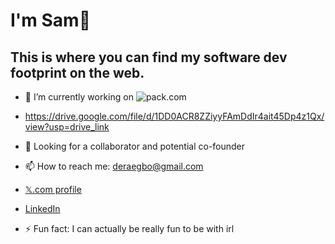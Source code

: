 # I'm Sam👋
## This is where you can find my software dev footprint on the web.

- 🔭 I’m currently working on ![pack.com](https://drive.google.com/thumbnail?id=1DD0ACR8ZZiyyFAmDdIr4ait45Dp4z1Qx)
- https://drive.google.com/file/d/1DD0ACR8ZZiyyFAmDdIr4ait45Dp4z1Qx/view?usp=drive_link
  
- 🤔 Looking for a collaborator and potential co-founder

- 📫 How to reach me: deraegbo@gmail.com

- [𝕏.com profile](https://www.x.com/samordera)

- [LinkedIn](https://linkedin.com/in/sam-egbo-6b202927a)

- ⚡ Fun fact: I can actually be really fun to be with irl
